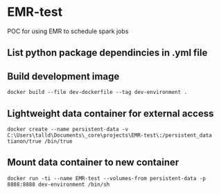 # EMR-test
POC for using EMR to schedule spark jobs

## List python package dependincies in .yml file

## Build development image
`docker build --file dev-dockerfile --tag dev-environment .`

## Lightweight data container for external access
`docker create --name persistent-data -v C:\Users\talld\Documents\_core\projects\EMR-test\:/persistent_data tianon/true /bin/true`

## Mount data container to new container
`docker run -ti --name EMR-test --volumes-from persistent-data -p 8888:8888 dev-environment /bin/sh`
